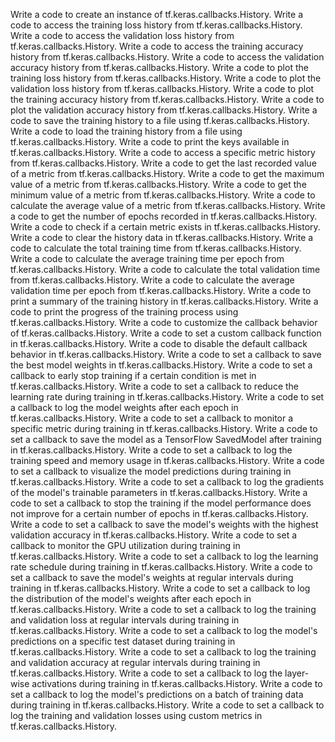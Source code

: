 Write a code to create an instance of tf.keras.callbacks.History.
Write a code to access the training loss history from tf.keras.callbacks.History.
Write a code to access the validation loss history from tf.keras.callbacks.History.
Write a code to access the training accuracy history from tf.keras.callbacks.History.
Write a code to access the validation accuracy history from tf.keras.callbacks.History.
Write a code to plot the training loss history from tf.keras.callbacks.History.
Write a code to plot the validation loss history from tf.keras.callbacks.History.
Write a code to plot the training accuracy history from tf.keras.callbacks.History.
Write a code to plot the validation accuracy history from tf.keras.callbacks.History.
Write a code to save the training history to a file using tf.keras.callbacks.History.
Write a code to load the training history from a file using tf.keras.callbacks.History.
Write a code to print the keys available in tf.keras.callbacks.History.
Write a code to access a specific metric history from tf.keras.callbacks.History.
Write a code to get the last recorded value of a metric from tf.keras.callbacks.History.
Write a code to get the maximum value of a metric from tf.keras.callbacks.History.
Write a code to get the minimum value of a metric from tf.keras.callbacks.History.
Write a code to calculate the average value of a metric from tf.keras.callbacks.History.
Write a code to get the number of epochs recorded in tf.keras.callbacks.History.
Write a code to check if a certain metric exists in tf.keras.callbacks.History.
Write a code to clear the history data in tf.keras.callbacks.History.
Write a code to calculate the total training time from tf.keras.callbacks.History.
Write a code to calculate the average training time per epoch from tf.keras.callbacks.History.
Write a code to calculate the total validation time from tf.keras.callbacks.History.
Write a code to calculate the average validation time per epoch from tf.keras.callbacks.History.
Write a code to print a summary of the training history in tf.keras.callbacks.History.
Write a code to print the progress of the training process using tf.keras.callbacks.History.
Write a code to customize the callback behavior of tf.keras.callbacks.History.
Write a code to set a custom callback function in tf.keras.callbacks.History.
Write a code to disable the default callback behavior in tf.keras.callbacks.History.
Write a code to set a callback to save the best model weights in tf.keras.callbacks.History.
Write a code to set a callback to early stop training if a certain condition is met in tf.keras.callbacks.History.
Write a code to set a callback to reduce the learning rate during training in tf.keras.callbacks.History.
Write a code to set a callback to log the model weights after each epoch in tf.keras.callbacks.History.
Write a code to set a callback to monitor a specific metric during training in tf.keras.callbacks.History.
Write a code to set a callback to save the model as a TensorFlow SavedModel after training in tf.keras.callbacks.History.
Write a code to set a callback to log the training speed and memory usage in tf.keras.callbacks.History.
Write a code to set a callback to visualize the model predictions during training in tf.keras.callbacks.History.
Write a code to set a callback to log the gradients of the model's trainable parameters in tf.keras.callbacks.History.
Write a code to set a callback to stop the training if the model performance does not improve for a certain number of epochs in tf.keras.callbacks.History.
Write a code to set a callback to save the model's weights with the highest validation accuracy in tf.keras.callbacks.History.
Write a code to set a callback to monitor the GPU utilization during training in tf.keras.callbacks.History.
Write a code to set a callback to log the learning rate schedule during training in tf.keras.callbacks.History.
Write a code to set a callback to save the model's weights at regular intervals during training in tf.keras.callbacks.History.
Write a code to set a callback to log the distribution of the model's weights after each epoch in tf.keras.callbacks.History.
Write a code to set a callback to log the training and validation loss at regular intervals during training in tf.keras.callbacks.History.
Write a code to set a callback to log the model's predictions on a specific test dataset during training in tf.keras.callbacks.History.
Write a code to set a callback to log the training and validation accuracy at regular intervals during training in tf.keras.callbacks.History.
Write a code to set a callback to log the layer-wise activations during training in tf.keras.callbacks.History.
Write a code to set a callback to log the model's predictions on a batch of training data during training in tf.keras.callbacks.History.
Write a code to set a callback to log the training and validation losses using custom metrics in tf.keras.callbacks.History.